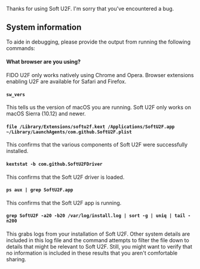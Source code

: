 Thanks for using Soft U2F. I'm sorry that you've encountered a bug.

## System information

To aide in debugging, please provide the output from running the following commands:

#### What browser are you using?

FIDO U2F only works natively using Chrome and Opera. Browser extensions enabling U2F are available for Safari and Firefox.

#### `sw_vers`

This tells us the version of macOS you are running. Soft U2F only works on macOS Sierra (10.12) and newer.

#### `file /Library/Extensions/softu2f.kext /Applications/SoftU2F.app ~/Library/LaunchAgents/com.github.SoftU2F.plist`

This confirms that the various components of Soft U2F were successfully installed.

#### `kextstat -b com.github.SoftU2FDriver`

This confirms that the Soft U2F driver is loaded.

#### `ps aux | grep SoftU2F.app`

This confirms that the Soft U2F app is running.

#### `grep SoftU2F -a20 -b20 /var/log/install.log | sort -g | uniq | tail -n200`

This grabs logs from your installation of Soft U2F. Other system details are included in this log file and the command attempts to filter the file down to details that might be relevant to Soft U2F. Still, you might want to verify that no information is included in these results that you aren't comfortable sharing.

